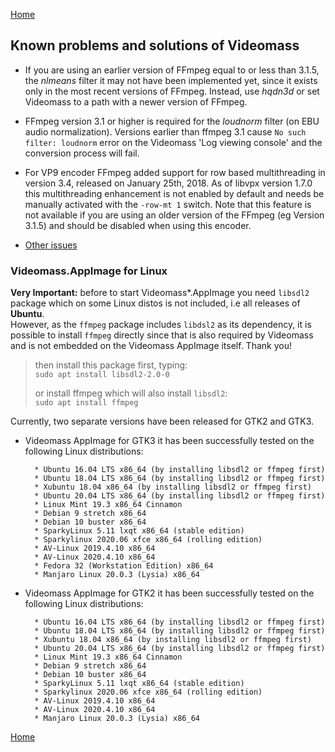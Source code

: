 [Home](index.md)

## Known problems and solutions of Videomass

- If you are using an earlier version of FFmpeg equal to or less than 3.1.5, the
_nlmeans_ filter it may not have been implemented yet, since it exists only in
the most recent versions of FFmpeg. Instead, use _hqdn3d_ or set Videomass to a
path with a newer version of FFmpeg.

- FFmpeg version 3.1 or higher is required for the _loudnorm_ filter (on EBU audio 
normalization). Versions earlier than ffmpeg 3.1 cause `No such filter: loudnorm` 
error on the Videomass 'Log viewing console' and the conversion process will fail.

- For VP9 encoder FFmpeg added support for row based multithreading in version
3.4, released on January 25th, 2018. As of libvpx version 1.7.0 this
multithreading enhancement is not enabled by default and needs be manually
activated with the `-row-mt 1` switch. Note that this feature is not available
if you are using an older version of the FFmpeg (eg Version 3.1.5) and should
be disabled when using this encoder.

- [Other issues](https://github.com/jeanslack/Videomass/issues)
  
 
### **Videomass.AppImage** for Linux

**Very Important:** before to start Videomass*.AppImage you need `libsdl2` package 
which on some Linux distos is not included, i.e all releases of **Ubuntu**.    
However, as the `ffmpeg` package includes `libdsl2` as its dependency, it is 
possible to install `ffmpeg` directly since that is also required by Videomass 
and is not embedded on the Videomass AppImage itself. Thank you!   

> then install this package first, typing:   
>    `sudo apt install libsdl2-2.0-0`   
>
> or install ffmpeg which will also install `libsdl2`:   
>    `sudo apt install ffmpeg`   

Currently, two separate versions have been released for GTK2 and GTK3.
    
* Videomass AppImage for GTK3 it has been successfully tested on the following Linux distributions:

        * Ubuntu 16.04 LTS x86_64 (by installing libsdl2 or ffmpeg first)
        * Ubuntu 18.04 LTS x86_64 (by installing libsdl2 or ffmpeg first)
        * Xubuntu 18.04 x86_64 (by installing libsdl2 or ffmpeg first)
        * Ubuntu 20.04 LTS x86_64 (by installing libsdl2 or ffmpeg first)
        * Linux Mint 19.3 x86_64 Cinnamon
        * Debian 9 stretch x86_64
        * Debian 10 buster x86_64
        * SparkyLinux 5.11 lxqt x86_64 (stable edition)
        * Sparkylinux 2020.06 xfce x86_64 (rolling edition)
        * AV-Linux 2019.4.10 x86_64
        * AV-Linux 2020.4.10 x86_64
        * Fedora 32 (Workstation Edition) x86_64
        * Manjaro Linux 20.0.3 (Lysia) x86_64
        
* Videomass AppImage for GTK2 it has been successfully tested on the following Linux distributions:

        * Ubuntu 16.04 LTS x86_64 (by installing libsdl2 or ffmpeg first)
        * Ubuntu 18.04 LTS x86_64 (by installing libsdl2 or ffmpeg first)
        * Xubuntu 18.04 x86_64 (by installing libsdl2 or ffmpeg first)
        * Ubuntu 20.04 LTS x86_64 (by installing libsdl2 or ffmpeg first)
        * Linux Mint 19.3 x86_64 Cinnamon
        * Debian 9 stretch x86_64
        * Debian 10 buster x86_64
        * SparkyLinux 5.11 lxqt x86_64 (stable edition)
        * Sparkylinux 2020.06 xfce x86_64 (rolling edition)
        * AV-Linux 2019.4.10 x86_64
        * AV-Linux 2020.4.10 x86_64
        * Manjaro Linux 20.0.3 (Lysia) x86_64

[Home](index.md)
